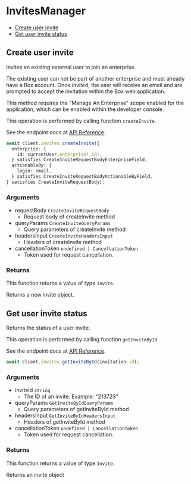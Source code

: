 # InvitesManager

- [Create user invite](#create-user-invite)
- [Get user invite status](#get-user-invite-status)

## Create user invite

Invites an existing external user to join an enterprise.

The existing user can not be part of another enterprise and
must already have a Box account. Once invited, the user will receive an
email and are prompted to accept the invitation within the
Box web application.

This method requires the "Manage An Enterprise" scope enabled for
the application, which can be enabled within the developer console.

This operation is performed by calling function `createInvite`.

See the endpoint docs at
[API Reference](https://developer.box.com/reference/post-invites/).

<!-- sample post_invites -->

```ts
await client.invites.createInvite({
  enterprise: {
    id: currentUser.enterprise!.id!,
  } satisfies CreateInviteRequestBodyEnterpriseField,
  actionableBy: {
    login: email,
  } satisfies CreateInviteRequestBodyActionableByField,
} satisfies CreateInviteRequestBody);
```

### Arguments

- requestBody `CreateInviteRequestBody`
  - Request body of createInvite method
- queryParams `CreateInviteQueryParams`
  - Query parameters of createInvite method
- headersInput `CreateInviteHeadersInput`
  - Headers of createInvite method
- cancellationToken `undefined | CancellationToken`
  - Token used for request cancellation.

### Returns

This function returns a value of type `Invite`.

Returns a new invite object.

## Get user invite status

Returns the status of a user invite.

This operation is performed by calling function `getInviteById`.

See the endpoint docs at
[API Reference](https://developer.box.com/reference/get-invites-id/).

<!-- sample get_invites_id -->

```ts
await client.invites.getInviteById(invitation.id);
```

### Arguments

- inviteId `string`
  - The ID of an invite. Example: "213723"
- queryParams `GetInviteByIdQueryParams`
  - Query parameters of getInviteById method
- headersInput `GetInviteByIdHeadersInput`
  - Headers of getInviteById method
- cancellationToken `undefined | CancellationToken`
  - Token used for request cancellation.

### Returns

This function returns a value of type `Invite`.

Returns an invite object
